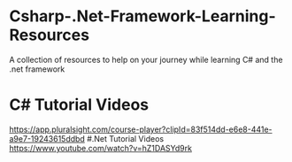# Csharp-.Net-Framework-Learning-Resources
A collection of resources to help on your journey while learning C# and the .net framework
# C# Tutorial Videos
https://app.pluralsight.com/course-player?clipId=83f514dd-e6e8-441e-a9e7-19243615ddbd
#.Net Tutorial Videos
https://www.youtube.com/watch?v=hZ1DASYd9rk
